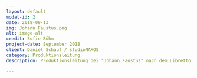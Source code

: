 ```yaml
---
layout: default
modal-id: 2
date: 2018-09-13
img: Johann Faustus.png
alt: image-alt
credit: Sofie Böhm
project-date: September 2018
client: Daniel Schauf / studioNAXOS
category: Produktionsleitung
description: Produktionsleitung bei "Johann Faustus" nach dem Libretto von Hanns Eisler unter der Regie von Daniel Schauf bei <a href="https://studionaxos.de">studioNAXOS</a> im Rahmen der Goethe Festwoche.

---
```

